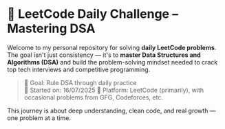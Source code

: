# 🧠 LeetCode Daily Challenge – Mastering DSA

Welcome to my personal repository for solving **daily LeetCode problems**.  
The goal isn't just consistency — it's to **master Data Structures and Algorithms (DSA)** and build the problem-solving mindset needed to crack top tech interviews and competitive programming.

> 👑 Goal: Rule DSA through daily practice  
> 📅 Started on: 16/07/2025
> 🧩 Platform: LeetCode (primarily), with occasional problems from GFG, Codeforces, etc.

This journey is about deep understanding, clean code, and real growth — one problem at a time.
